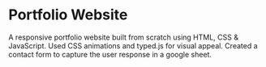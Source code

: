 # Portfolio Website
A responsive portfolio website built from scratch using HTML, CSS & JavaScript.
Used CSS animations and typed.js for visual appeal.
Created a contact form to capture the user response in a google sheet.
